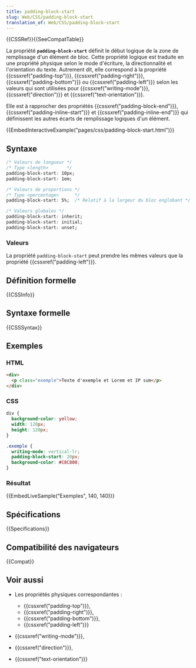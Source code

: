 ```yaml
---
title: padding-block-start
slug: Web/CSS/padding-block-start
translation_of: Web/CSS/padding-block-start
---
```


{{CSSRef}}{{SeeCompatTable}}

La propriété **`padding-block-start`** définit le début logique de la zone de remplissage d'un élément de bloc. Cette propriété logique est traduite en une propriété physique selon le mode d'écriture, la directionnalité et l'orientation du texte. Autrement dit, elle correspond à la propriété {{cssxref("padding-top")}}, {{cssxref("padding-right")}}, {{cssxref("padding-bottom")}} ou {{cssxref("padding-left")}} selon les valeurs qui sont utilisées pour {{cssxref("writing-mode")}}, {{cssxref("direction")}} et {{cssxref("text-orientation")}}.

Elle est à rapprocher des propriétés {{cssxref("padding-block-end")}}, {{cssxref("padding-inline-start")}} et {{cssxref("padding-inline-end")}} qui définissent les autres écarts de remplissage logiques d'un élément.

{{EmbedInteractiveExample("pages/css/padding-block-start.html")}}

## Syntaxe

```css
/* Valeurs de longueur */
/* Type <length>       */
padding-block-start: 10px;
padding-block-start: 1em;

/* Valeurs de proportions */
/* Type <percentage>      */
padding-block-start: 5%;  /* Relatif à la largeur du bloc englobant */

/* Valeurs globales */
padding-block-start: inherit;
padding-block-start: initial;
padding-block-start: unset;
```

### Valeurs

La propriété `padding-block-start` peut prendre les mêmes valeurs que la propriété {{cssxref("padding-left")}}.

## Définition formelle

{{CSSInfo}}

## Syntaxe formelle

{{CSSSyntax}}

## Exemples

### HTML

```html
<div>
  <p class="exemple">Texte d'exemple et Lorem et IP sum</p>
</div>
```

### CSS

```css
div {
  background-color: yellow;
  width: 120px;
  height: 120px;
}

.exemple {
  writing-mode: vertical-lr;
  padding-block-start: 20px;
  background-color: #C8C800;
}
```

### Résultat

{{EmbedLiveSample("Exemples", 140, 140)}}

## Spécifications

{{Specifications}}

## Compatibilité des navigateurs

{{Compat}}

## Voir aussi

- Les propriétés physiques correspondantes :

  - {{cssxref("padding-top")}},
  - {{cssxref("padding-right")}},
  - {{cssxref("padding-bottom")}},
  - {{cssxref("padding-left")}}

- {{cssxref("writing-mode")}},
- {{cssxref("direction")}},
- {{cssxref("text-orientation")}}
